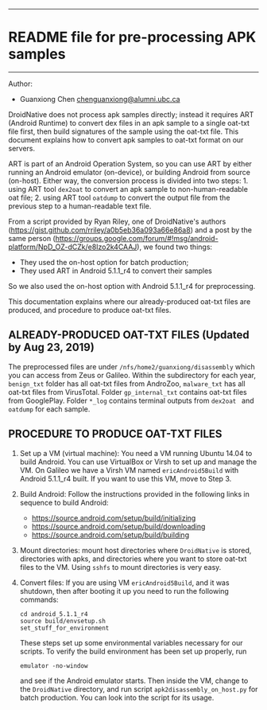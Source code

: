 ------------------------------------------------
# README file for pre-processing APK samples 
------------------------------------------------

Author:
- Guanxiong Chen chenguanxiong@alumni.ubc.ca

DroidNative does not process apk samples directly; instead it requires ART (Android Runtime) to convert dex files in an apk sample to a single oat-txt file first, then build signatures of the sample using the oat-txt file. This document explains how to convert apk samples to oat-txt format on our servers.

ART is part of an Android Operation System, so you can use ART by either running an Android emulator (on-device), or building Android from source (on-host). Either way, the conversion process is divided into two steps: 1. using ART tool ```` dex2oat ```` to convert an apk sample to non-human-readable oat file; 2. using ART tool ```` oatdump ```` to convert the output file from the previous step to a human-readable text file.

From a script provided by Ryan Riley, one of DroidNative's authors (https://gist.github.com/rriley/a0b5eb36a093a66e86a8) and a post by the same person (https://groups.google.com/forum/#!msg/android-platform/NpD_OZ-dCZk/e8Izo2k4CAAJ), we found two things:
- They used the on-host option for batch production;
- They used ART in Android 5.1.1_r4 to convert their samples
  
So we also used the on-host option with Android 5.1.1_r4 for preprocessing.

This documentation explains where our already-produced oat-txt files are produced, and procedure to produce oat-txt files.

## ALREADY-PRODUCED OAT-TXT FILES (Updated by Aug 23, 2019)

The preprocessed files are under ``` /nfs/home2/guanxiong/disassembly ``` which you can access from Zeus or Galileo. Within the subdirectory for each year, ``` benign_txt ``` folder has all oat-txt files from AndroZoo, ``` malware_txt ``` has all oat-txt files from VirusTotal. Folder ``` gp_internal_txt ``` contains oat-txt files from GooglePlay. Folder ``` *_log ``` contains terminal outputs from ```dex2oat ``` and ``` oatdump ``` for each sample.

## PROCEDURE TO PRODUCE OAT-TXT FILES   

1. Set up a VM (virtual machine): You need a VM running Ubuntu 14.04 to build Android. You can use VirtualBox or Virsh to set up and manage the VM. On Galileo we have a Virsh VM named ``` ericAndroid5Build ``` with Android 5.1.1_r4 built. If you want to use this VM, move to Step 3.

2. Build Android: Follow the instructions provided in the following links in sequence to build Android:
   -  https://source.android.com/setup/build/initializing
   -  https://source.android.com/setup/build/downloading
   -  https://source.android.com/setup/build/building
  

3. Mount directories: mount host directories where ``` DroidNative ``` is stored, directories with apks, and directories where you want to store oat-txt files to the VM. Using ``` sshfs ``` to mount directories is very easy.

4. Convert files: If you are using VM ``` ericAndroid5Build ```, and it was shutdown, then after booting it up you need to run the following commands:
   ````
   cd android_5.1.1_r4
   source build/envsetup.sh
   set_stuff_for_environment
   ````
   These steps set up some environmental variables necessary for our scripts. To verify the build environment has been set up properly, run
   ```
   emulator -no-window
   ```
   and see if the Android emulator starts. Then inside the VM, change to the ``` DroidNative ``` directory, and run script ``` apk2disassembly_on_host.py ``` for batch production. You can look into the script for its usage.